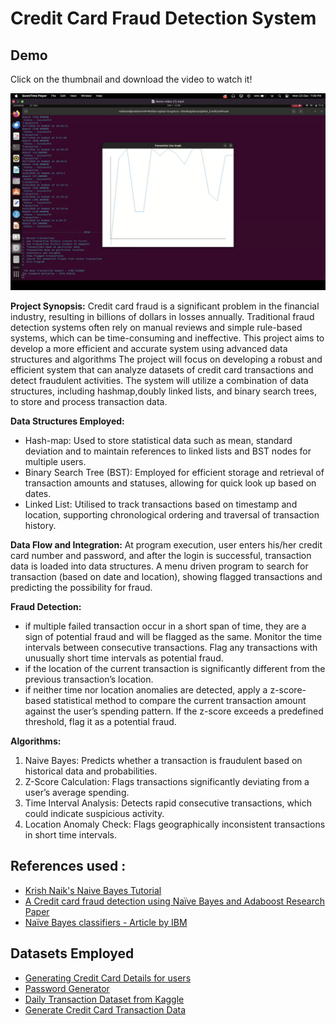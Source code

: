 # **Credit Card Fraud Detection System**

## Demo
Click on the thumbnail and download the video to watch it! 

[![Watch the Demo](./thumbnail.png)](https://drive.google.com/file/d/1Bz96EZAZApKEosIOU77iWCxlKNNbMf5Y/view?usp=sharing)


**Project Synopsis:** Credit card fraud is a significant problem in the financial industry, resulting in billions of dollars in losses annually. Traditional fraud detection systems often rely on manual reviews and simple rule-based systems, which can be time-consuming and ineffective. This project aims to develop a more efficient and accurate system using advanced data structures and algorithms
The project will focus on developing a robust and efficient system that can analyze datasets of credit card transactions and detect fraudulent activities. The system will utilize a combination of data structures, including hashmap,doubly linked lists, and binary search trees, to store and process transaction data.

**Data Structures Employed:**
- Hash-map: Used to store statistical data such as mean, standard deviation and to maintain references to linked lists and BST nodes for multiple users.
- Binary Search Tree (BST): Employed for efficient storage and retrieval of transaction amounts and statuses, allowing for quick look up based on dates.
- Linked List: Utilised to track transactions based on timestamp and location, supporting chronological ordering and traversal of transaction history.

**Data Flow and Integration:**
At program execution, user enters his/her credit card number and password, and after the login is successful, transaction data is loaded into data structures. 
A menu driven program to search for transaction (based on date and location), showing flagged transactions and predicting the possibility for fraud.

**Fraud Detection:**
- if multiple failed transaction occur in a short span of time, they are a sign of potential fraud and will be flagged as the same.
Monitor the time intervals between consecutive transactions. Flag any transactions with unusually short time intervals as potential fraud.
- if the location of the current transaction is significantly different from the previous transaction’s location.
- if neither time nor location anomalies are detected, apply a z-score-based statistical method to compare the current transaction amount against the user’s spending pattern. If the z-score exceeds a predefined threshold, flag it as a potential fraud.

**Algorithms:**
1. Naive Bayes: Predicts whether a transaction is fraudulent based on historical data and probabilities.
2. Z-Score Calculation: Flags transactions significantly deviating from a user’s average spending.
3. Time Interval Analysis: Detects rapid consecutive transactions, which could indicate suspicious activity.
4. Location Anomaly Check: Flags geographically inconsistent transactions in short time intervals.

## References used : 
* [Krish Naik's Naive Bayes Tutorial](https://www.youtube.com/watch?v=7zpEuCTcdKk&t=721s)
* [A Credit card fraud detection using Naïve Bayes and Adaboost Research Paper](https://www.ijser.org/researchpaper/A-Credit-card-fraud-detection-using-Naive-Bayes-and-Adaboost.pdf)
* [Naïve Bayes classifiers - Article by IBM](https://www.ibm.com/topics/naive-bayes)

## Datasets Employed
* [Generating Credit Card Details for users](https://www.akto.io/tools/credit-card-generator)
* [Password Generator](https://www.akto.io/tools/password-generator)
* [Daily Transaction Dataset from Kaggle](https://www.kaggle.com/datasets/prasad22/daily-transactions-dataset)
* [Generate Credit Card Transaction Data](https://github.com/namebrandon/Sparkov_Data_Generation)

